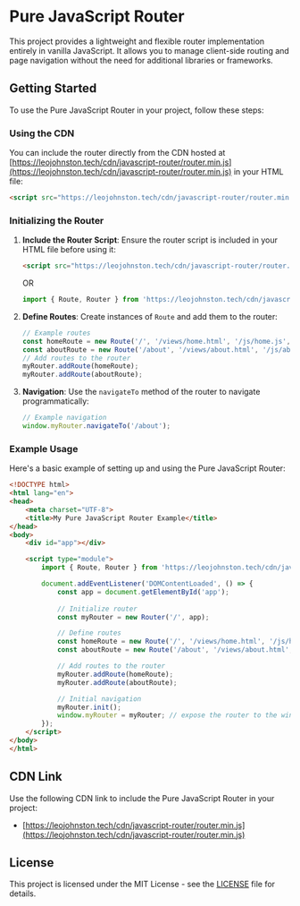 # Pure JavaScript Router

This project provides a lightweight and flexible router implementation entirely in vanilla JavaScript. It allows you to manage client-side routing and page navigation without the need for additional libraries or frameworks.

## Getting Started

To use the Pure JavaScript Router in your project, follow these steps:

### Using the CDN

You can include the router directly from the CDN hosted at [https://leojohnston.tech/cdn/javascript-router/router.min.js](https://leojohnston.tech/cdn/javascript-router/router.min.js) in your HTML file:

```html
<script src="https://leojohnston.tech/cdn/javascript-router/router.min.js"></script>
```

### Initializing the Router

1. **Include the Router Script**: Ensure the router script is included in your HTML file before using it:

   ```html
   <script src="https://leojohnston.tech/cdn/javascript-router/router.min.js"></script>
   ```
   OR
   ```javascript
   import { Route, Router } from 'https://leojohnston.tech/cdn/javascript-router/router.min.js';
   ```

2. **Define Routes**: Create instances of `Route` and add them to the router:

   ```javascript
   // Example routes
   const homeRoute = new Route('/', '/views/home.html', '/js/home.js', 'Home');
   const aboutRoute = new Route('/about', '/views/about.html', '/js/about.js', 'About');
   // Add routes to the router
   myRouter.addRoute(homeRoute);
   myRouter.addRoute(aboutRoute);
   ```

3. **Navigation**: Use the `navigateTo` method of the router to navigate programmatically:

   ```javascript
   // Example navigation
   window.myRouter.navigateTo('/about');
   ```

### Example Usage

Here's a basic example of setting up and using the Pure JavaScript Router:

```html
<!DOCTYPE html>
<html lang="en">
<head>
    <meta charset="UTF-8">
    <title>My Pure JavaScript Router Example</title>
</head>
<body>
    <div id="app"></div>

    <script type="module">
        import { Route, Router } from 'https://leojohnston.tech/cdn/javascript-router/router.min.js';

        document.addEventListener('DOMContentLoaded', () => {
            const app = document.getElementById('app');
            
            // Initialize router
            const myRouter = new Router('/', app);

            // Define routes
            const homeRoute = new Route('/', '/views/home.html', '/js/home.js', 'Home');
            const aboutRoute = new Route('/about', '/views/about.html', '/js/about.js', 'About');

            // Add routes to the router
            myRouter.addRoute(homeRoute);
            myRouter.addRoute(aboutRoute);

            // Initial navigation
            myRouter.init();
            window.myRouter = myRouter; // expose the router to the window object
        });
    </script>
</body>
</html>
```

## CDN Link

Use the following CDN link to include the Pure JavaScript Router in your project:

- [https://leojohnston.tech/cdn/javascript-router/router.min.js](https://leojohnston.tech/cdn/javascript-router/router.min.js)

## License

This project is licensed under the MIT License - see the [LICENSE](LICENSE) file for details.
